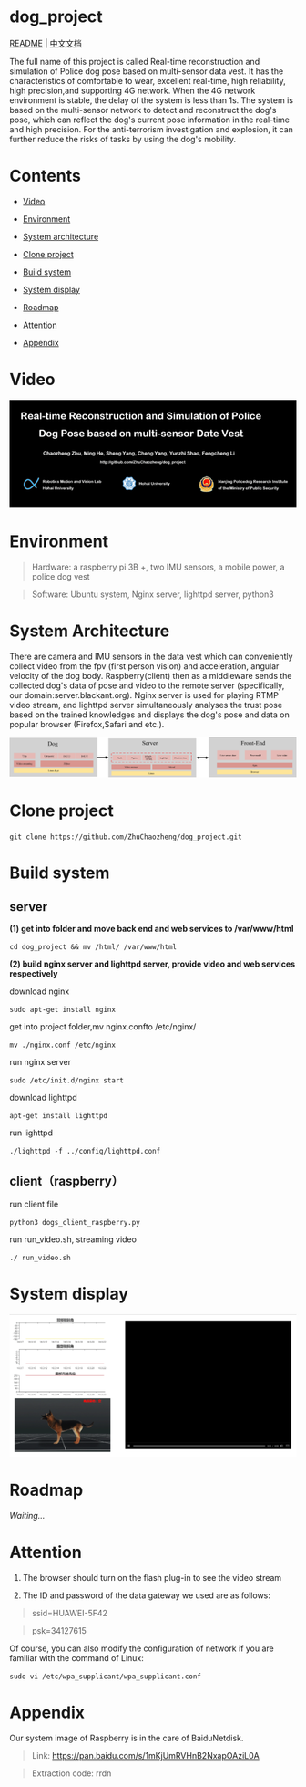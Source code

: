 # dog_project

[README](README.md) | [中文文档](README_zh.md)

The full name of this project is called Real-time reconstruction and simulation of Police dog pose based on multi-sensor data vest. It has the characteristics of comfortable to wear, excellent real-time, high reliability, high precision,and supporting 4G network. When the 4G network environment is stable, the delay of the system is less than 1s. The system is based on the multi-sensor network to detect and reconstruct the dog's pose, which can reflect the dog's current pose information in the real-time and high precision. For the anti-terrorism investigation and explosion, it can further reduce the risks of tasks by using the dog's mobility.

Contents
========


* [Video](#jump_1)

* [Environment](#jump_2)

* [System architecture](#jump_3)

* [Clone project](#jump_4)

* [Build system](#jump_5)

* [System display](#jump_6)

* [Roadmap](#jump_7)

* [Attention](#jump_8)

* [Appendix](#jump_9)

# <span id="jump_1">Video</span>

[![Video](doc/pic/dog_project_cover.gif)](https://www.bilibili.com/video/av34108348?share_medium=android&share_source=copy_link&bbid=452131F3-C84D-4DF0-89AF-AA0107CE68FF16810infoc&ts=1539869227641)

<span id="jump_2">Environment</span>
===========

>Hardware: a raspberry pi 3B +, two IMU sensors, a mobile power, a police dog vest

>Software: Ubuntu system, Nginx server, lighttpd server, python3

<span id="jump_3">System Architecture</span>
===================

There are camera and IMU sensors in the data vest which can conveniently collect video from the fpv (first person vision) and acceleration, angular velocity of the dog body. Raspberry(client) then as a middleware sends the collected dog's data of pose and video to the remote server (specifically, our domain:server.blackant.org). Nginx server is used for playing RTMP video stream, and lighttpd server simultaneously analyses the trust pose based on the trained knowledges and displays the dog's pose and data on popular browser (Firefox,Safari and etc.).

![architecture illustration](doc/pic/arch_illustration.gif)

<span id="jump_4">Clone project</span>
=============

``git clone https://github.com/ZhuChaozheng/dog_project.git``

<span id="jump_5">Build system</span>
============

 server
-------

**(1) get into folder and move back end and web services to /var/www/html**

``cd dog_project && mv /html/ /var/www/html``

**(2) build nginx server and lighttpd server, provide video and web services respectively**

download nginx

``sudo apt-get install nginx``

get into project folder,mv nginx.confto /etc/nginx/

``mv ./nginx.conf /etc/nginx``

run nginx server

``sudo /etc/init.d/nginx start``

download lighttpd

``apt-get install lighttpd``

run lighttpd

``./lighttpd -f ../config/lighttpd.conf``

 client（raspberry）
--------------------

run client file

``python3 dogs_client_raspberry.py``

run run_video.sh, streaming video

`./ run_video.sh`

<span id="jump_6">System display</span>
=======

[![](doc/pic/web.gif)](http://server.blackant.org:8000)

<span id="jump_7">Roadmap</span>
=======

*Waiting…*

<span id="jump_8">Attention</span>
=========

1.  The browser should turn on the flash plug-in to see the video stream

2.  The ID and password of the data gateway we used are as follows:

>   ssid=HUAWEI-5F42

>   psk=34127615

Of course, you can also modify the configuration of network if you are familiar
with the command of Linux:

`sudo vi /etc/wpa_supplicant/wpa_supplicant.conf`

<span id="jump_9">Appendix</span>
========

Our system image of Raspberry is in the care of BaiduNetdisk.

>Link: https://pan.baidu.com/s/1mKjUmRVHnB2NxapOAziL0A

>Extraction code: rrdn
